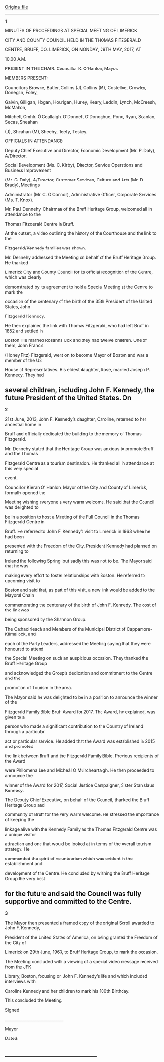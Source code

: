[Original file](https://www.limerick.ie/sites/default/files/media/documents/2018-06/01%20%28a%29%20Minutes%20Special%20Meeting%20290517%20v2.pdf)

---
**1**

MINUTES OF PROCEEDINGS AT SPECIAL MEETING OF LIMERICK

CITY AND COUNTY COUNCIL HELD IN THE THOMAS FITZGERALD

CENTRE, BRUFF, CO. LIMERICK, ON MONDAY, 29TH MAY, 2017, AT

10.00 A.M.

PRESENT IN THE CHAIR:  Councillor K. O’Hanlon, Mayor.

MEMBERS PRESENT:

Councillors Browne, Butler, Collins (J), Collins (M), Costelloe, Crowley, Donegan, Foley,

Galvin, Gilligan, Hogan, Hourigan, Hurley, Keary, Leddin, Lynch, McCreesh, McMahon,

Mitchell, Cmhlr. Ó Ceallaigh, O’Donnell, O’Donoghue, Pond, Ryan, Scanlan, Secas, Sheahan

(J), Sheahan (M), Sheehy, Teefy, Teskey.

OFFICIALS IN ATTENDANCE:

Deputy Chief Executive and Director, Economic Development (Mr. P. Daly), A/Director,

Social Development (Ms. C. Kirby), Director, Service Operations and Business Improvement

(Mr. G. Daly), A/Director, Customer Services, Culture and Arts (Mr. D. Brady), Meetings

Administrator (Mr. C. O’Connor), Administrative Officer, Corporate Services (Ms. T. Knox).

Mr. Paul Dennehy, Chairman of the Bruff Heritage Group, welcomed all in attendance to the

Thomas Fitzgerald Centre in Bruff.

At the outset, a video outlining the history of the Courthouse and the link to the

Fitzgerald/Kennedy families was shown.

Mr. Dennehy addressed the Meeting on behalf of the Bruff Heritage Group. He thanked

Limerick City and County Council for its official recognition of the Centre, which was clearly

demonstrated by its agreement to hold a Special Meeting at the Centre to mark the

occasion of the centenary of the birth of the 35th President of the United States, John

Fitzgerald Kennedy.

He then explained the link with Thomas Fitzgerald, who had left Bruff in 1852 and settled in

Boston. He married Rosanna Cox and they had twelve children. One of them, John Francis

(Honey Fitz) Fitzgerald, went on to become Mayor of Boston and was a member of the US

House of Representatives. His eldest daughter, Rose, married Joseph P. Kennedy. They had

several children, including John F. Kennedy, the future President of the United States. On
---
**2**

21st June, 2013, John F. Kennedy’s daughter, Caroline, returned to her ancestral home in

Bruff and officially dedicated the building to the memory of Thomas Fitzgerald.

Mr. Dennehy stated that the Heritage Group was anxious to promote Bruff and the Thomas

Fitzgerald Centre as a tourism destination. He thanked all in attendance at this very special

event.

Councillor Kieran O’ Hanlon, Mayor of the City and County of Limerick, formally opened the

Meeting wishing everyone a very warm welcome. He said that the Council was delighted to

be in a position to host a Meeting of the Full Council in the Thomas Fitzgerald Centre in

Bruff. He referred to John F. Kennedy’s visit to Limerick in 1963 when he had been

presented with the Freedom of the City. President Kennedy had planned on returning to

Ireland the following Spring, but sadly this was not to be. The Mayor said that he was

making every effort to foster relationships with Boston. He referred to upcoming visit to

Boston and said that, as part of this visit, a new link would be added to the Mayoral Chain

commemorating the centenary of the birth of John F. Kennedy. The cost of the link was

being sponsored by the Shannon Group.

The Cathaoirleach and Members of the Municipal District of Cappamore-Kilmallock, and

each of the Party Leaders, addressed the Meeting saying that they were honoured to attend

the Special Meeting on such an auspicious occasion. They thanked the Bruff Heritage Group

and acknowledged the Group’s dedication and commitment to the Centre and the

promotion of Tourism in the area.

The Mayor said he was delighted to be in a position to announce the winner of the

Fitzgerald Family Bible Bruff Award for 2017. The Award, he explained, was given to a

person who made a significant contribution to the Country of Ireland through a particular

act or particular service. He added that the Award was established in 2015 and promoted

the link between Bruff and the Fitzgerald Family Bible. Previous recipients of the Award

were Philomena Lee and Micheál Ó Muircheartaigh. He then proceeded to announce the

winner of the Award for 2017, Social Justice Campaigner, Sister Stanislaus Kennedy.

The Deputy Chief Executive, on behalf of the Council, thanked the Bruff Heritage Group and

community of Bruff for the very warm welcome. He stressed the importance of keeping the

linkage alive with the Kennedy Family as the Thomas Fitzgerald Centre was a unique visitor

attraction and one that would be looked at in terms of the overall tourism strategy. He

commended the spirit of volunteerism which was evident in the establishment and

development of the Centre. He concluded by wishing the Bruff Heritage Group the very best

for the future and said the Council was fully supportive and committed to the Centre.
---
**3**

The Mayor then presented a framed copy of the original Scroll awarded to John F. Kennedy,

President of the United States of America, on being granted the Freedom of the City of

Limerick on 29th June, 1963, to Bruff Heritage Group, to mark the occasion.

The Meeting concluded with a viewing of a special video message received from the JFK

Library, Boston, focusing on John F. Kennedy’s life and which included interviews with

Caroline Kennedy and her children to mark his 100th Birthday.

This concluded the Meeting.

Signed:

\_\_\_\_\_\_\_\_\_\_\_\_\_\_\_\_\_\_\_\_\_\_\_\_\_\_\_\_\_\_

Mayor

Dated:

\_\_\_\_\_\_\_\_\_\_\_\_\_\_\_\_\_\_\_\_\_\_\_\_\_\_\_\_\_\_
---
